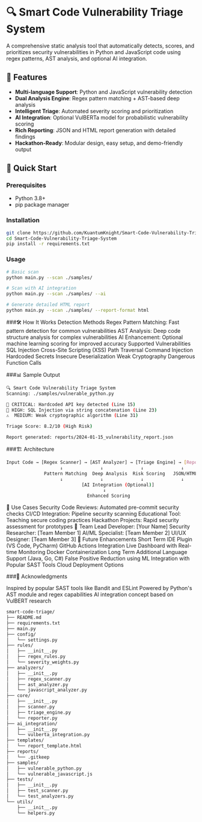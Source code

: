 # 🔍 Smart Code Vulnerability Triage System

A comprehensive static analysis tool that automatically detects, scores, and prioritizes security vulnerabilities in Python and JavaScript code using regex patterns, AST analysis, and optional AI integration.

## 🌟 Features

- **Multi-language Support**: Python and JavaScript vulnerability detection
- **Dual Analysis Engine**: Regex pattern matching + AST-based deep analysis
- **Intelligent Triage**: Automated severity scoring and prioritization
- **AI Integration**: Optional VulBERTa model for probabilistic vulnerability scoring
- **Rich Reporting**: JSON and HTML report generation with detailed findings
- **Hackathon-Ready**: Modular design, easy setup, and demo-friendly output

## 🚀 Quick Start

### Prerequisites
- Python 3.8+
- pip package manager

### Installation
```bash
git clone https://github.com/KuantumKnight/Smart-Code-Vulnerability-Triage-System.git
cd Smart-Code-Vulnerability-Triage-System
pip install -r requirements.txt
```
### Usage
```bash
# Basic scan
python main.py --scan ./samples/

# Scan with AI integration
python main.py --scan ./samples/ --ai

# Generate detailed HTML report
python main.py --scan ./samples/ --report-format html
```
###🛠️ How It Works
Detection Methods
Regex Pattern Matching: Fast pattern detection for common vulnerabilities
AST Analysis: Deep code structure analysis for complex vulnerabilities
AI Enhancement: Optional machine learning scoring for improved accuracy
Supported Vulnerabilities
SQL Injection
Cross-Site Scripting (XSS)
Path Traversal
Command Injection
Hardcoded Secrets
Insecure Deserialization
Weak Cryptography
Dangerous Function Calls

###📊 Sample Output
```bash
🔍 Smart Code Vulnerability Triage System
Scanning: ./samples/vulnerable_python.py

🚨 CRITICAL: Hardcoded API key detected (Line 15)
🚨 HIGH: SQL Injection via string concatenation (Line 23)
⚠️  MEDIUM: Weak cryptographic algorithm (Line 31)

Triage Score: 8.2/10 (High Risk)

Report generated: reports/2024-01-15_vulnerability_report.json
```
###🏗️ Architecture
```bash
Input Code → [Regex Scanner] → [AST Analyzer] → [Triage Engine] → [Reporter] → Output
                    ↓              ↓              ↓              ↓
              Pattern Matching  Deep Analysis  Risk Scoring   JSON/HTML
                    ↓              ↓              ↓              ↓
                            [AI Integration (Optional)]
                                    ↓
                              Enhanced Scoring
```
🎯 Use Cases
Security Code Reviews: Automated pre-commit security checks
CI/CD Integration: Pipeline security scanning
Educational Tool: Teaching secure coding practices
Hackathon Projects: Rapid security assessment for prototypes
👥 Team
Lead Developer: [Your Name]
Security Researcher: [Team Member 1]
AI/ML Specialist: [Team Member 2]
UI/UX Designer: [Team Member 3]
🚀 Future Enhancements
Short Term
IDE Plugin (VS Code, PyCharm)
GitHub Actions Integration
Live Dashboard with Real-time Monitoring
Docker Containerization
Long Term
Additional Language Support (Java, Go, C#)
False Positive Reduction using ML
Integration with Popular SAST Tools
Cloud Deployment Options

###🙏 Acknowledgments

Inspired by popular SAST tools like Bandit and ESLint
Powered by Python's AST module and regex capabilities
AI integration concept based on VulBERT research

```bash
smart-code-triage/
├── README.md
├── requirements.txt
├── main.py
├── config/
│   └── settings.py
├── rules/
│   ├── __init__.py
│   ├── regex_rules.py
│   └── severity_weights.py
├── analyzers/
│   ├── __init__.py
│   ├── regex_scanner.py
│   ├── ast_analyzer.py
│   └── javascript_analyzer.py
├── core/
│   ├── __init__.py
│   ├── scanner.py
│   ├── triage_engine.py
│   └── reporter.py
├── ai_integration/
│   ├── __init__.py
│   └── vulberta_integration.py
├── templates/
│   └── report_template.html
├── reports/
│   └── .gitkeep
├── samples/
│   ├── vulnerable_python.py
│   └── vulnerable_javascript.js
├── tests/
│   ├── __init__.py
│   ├── test_scanner.py
│   └── test_analyzers.py
└── utils/
    ├── __init__.py
    └── helpers.py
```
